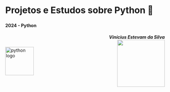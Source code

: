 
###

<br clear="both">

<h1 align="left">Projetos e Estudos sobre Python 🐍
<br clear="both">

###

<h4 align="left"> 2024 - Python
<h5 align="right">Vinícius Estevam da Silva
  
<br clear="both">

<img align="right" height="150" src="https://user-images.githubusercontent.com/74038190/212284087-bbe7e430-757e-4901-90bf-4cd2ce3e1852.gif"  />

###

<div align="left">
  <img src="https://user-images.githubusercontent.com/74038190/212257472-08e52665-c503-4bd9-aa20-f5a4dae769b5.gif" height="90" alt="python logo"  />
  <img width="60" />
<div/>

  ###
